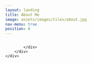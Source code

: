 ```yaml
---
layout: landing
title: About Me
image: assets/images/tiles/about.jpg
nav-menu: true
position: 6
---
```




<!-- Main -->
<div id="main">

<!-- One -->
<section id="one" class="background-accent3">
	<div class="inner">    
		<div class="box alt">
			<div class="row 80% uniform">
				<!-- Images have a 9:8 ratio -->
				<div class="4u"><span class="image fit"><img src="{% link assets/images/about/about1.jpg %}" alt="" /></span></div>
				<div class="4u"><span class="image fit"><img src="{% link assets/images/about/about2.jpg %}" alt="" /></span></div>
				<div class="4u$"><span class="image fit"><img src="{% link assets/images/about/about3.jpg %}" alt="" /></span></div>
				<!-- Break -->
				<div class="4u"><span class="image fit"><img src="{% link assets/images/about/about4.jpg %}" alt="" /></span></div>
				<div class="4u"><span class="image fit"><img src="{% link assets/images/about/about5.jpg %}" alt="" /></span></div>
				<div class="4u$"><span class="image fit"><img src="{% link assets/images/pic09.jpg %}" alt="" /></span></div>

			</div>
		</div>
	</div>
</section>
